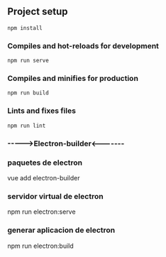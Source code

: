 
## Project setup
```
npm install
```

### Compiles and hot-reloads for development
```
npm run serve
```

### Compiles and minifies for production
```
npm run build
```

### Lints and fixes files
```
npm run lint
```

### ----->Electron-builder<-------


### paquetes de electron
vue add electron-builder

### servidor virtual de electron
npm run electron:serve

### generar aplicacion de electron
npm run electron:build

